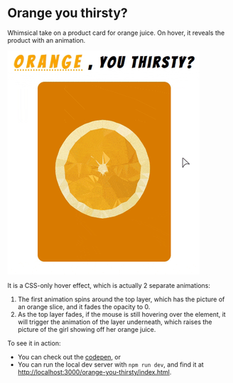 # Orange you thirsty?

Whimsical take on a product card for orange juice. On hover, it reveals the product with an animation.

![demo](img/screenshots/demo.gif)

It is a CSS-only hover effect, which is actually 2 separate animations:
1. The first animation spins around the top layer, which has the picture of an orange slice, and it fades the opacity to 0.
1. As the top layer fades, if the mouse is still hovering over the element, it will trigger the animation of the layer underneath, which raises the picture of the girl showing off her orange juice.

To see it in action:
- You can check out the [codepen](https://codepen.io/robjoeol/full/jObydPw), or
- You can run the local dev server with `npm run dev`, and find it at <http://localhost:3000/orange-you-thirsty/index.html>.
